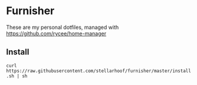 # Furnisher

These are my personal dotfiles, managed with https://github.com/rycee/home-manager

## Install

`curl https://raw.githubusercontent.com/stellarhoof/furnisher/master/install.sh | sh`
